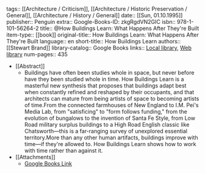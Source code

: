 tags:: [[Architecture / Criticism]], [[Architecture / Historic Preservation / General]], [[Architecture / History / General]]
date:: [[Sun, 01.10.1995]]
publisher:: Penguin
extra:: Google-Books-ID: zkgRgdVN2GIC
isbn:: 978-1-101-56264-2
title:: @How Buildings Learn: What Happens After They're Built
item-type:: [[book]]
original-title:: How Buildings Learn: What Happens After They're Built
language:: en
short-title:: How Buildings Learn
authors:: [[Stewart Brand]]
library-catalog:: Google Books
links:: [Local library](zotero://select/library/items/8XTIBLNE), [Web library](https://www.zotero.org/users/6520516/items/8XTIBLNE)
num-pages:: 435

- [[Abstract]]
	- Buildings have often been studies whole in space, but never before have they been studied whole in time. How Buildings Learn is a masterful new synthesis that proposes that buildings adapt best when constantly refined and reshaped by their occupants, and that architects can mature from being artists of space to becoming artists of time.From the connected farmhouses of New England to I.M. Pei's Media Lab, from "satisficing" to "form follows funding," from the evolution of bungalows to the invention of Santa Fe Style, from Low Road military surplus buildings to a High Road English classic like Chatsworth—this is a far-ranging survey of unexplored essential territory.More than any other human artifacts, buildings improve with time—if they're allowed to. How Buildings Learn shows how to work with time rather than against it.
- [[Attachments]]
	- [Google Books Link](https://books.google.ru/books?id=zkgRgdVN2GIC)